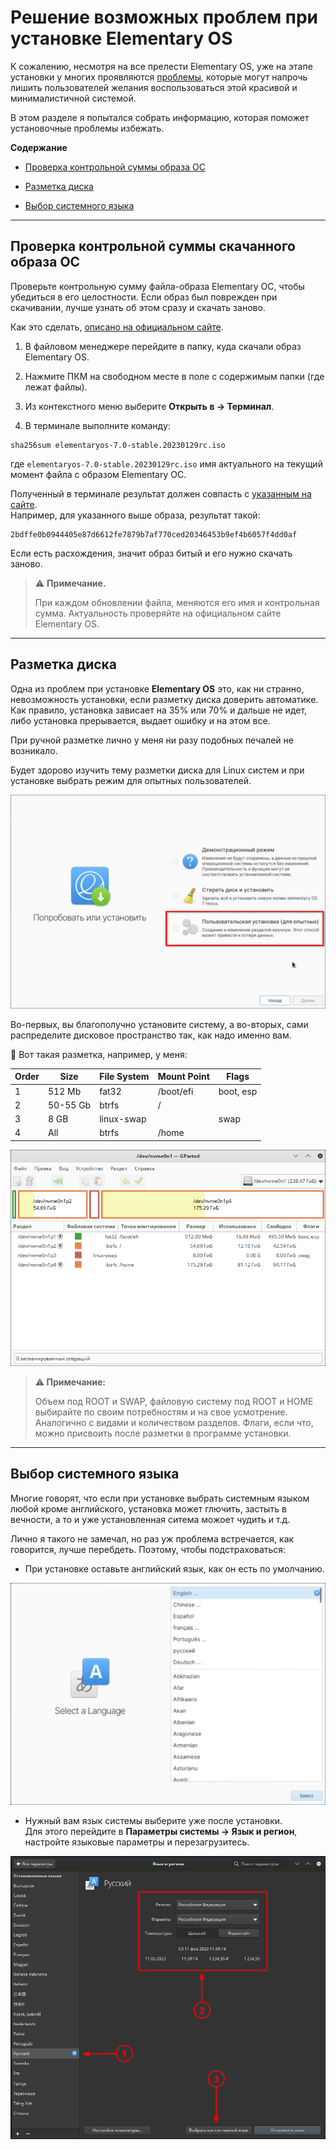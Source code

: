 # Решение возможных проблем при установке Elementary OS

К сожалению, несмотря на все прелести Elementary OS, уже на этапе установки у многих проявляются [проблемы](https://youtu.be/NPx8aH6oS14), которые могут напрочь лишить пользователей желания воспользоваться этой красивой и минималистичной системой.

В этом разделе я попытался собрать информацию, которая поможет установочные проблемы избежать.

**Содержание**

* [Проверка контрольной суммы образа ОС](#проверка-контрольной-суммы-скачанного-образа-ос)

* [Разметка диска](#разметка-диска)

* [Выбор системного языка](#выбор-системного-языка)

---

## Проверка контрольной суммы скачанного образа ОС

Проверьте контрольную сумму файла-образа Elementary ОС, чтобы убедиться в его целостности. Если образ был поврежден при скачивании, лучше узнать об этом сразу и скачать заново.

Как это сделать, [описано на официальном сайте](https://elementary.io/ru/docs/installation#verify-your-download).

1. В файловом менеджере перейдите в папку, куда скачали образ Elementary OS.

2. Нажмите ПКМ на свободном месте в поле с содержимым папки (где лежат файлы).

3. Из контекстного меню выберите **Открыть в → Терминал**.

4. В терминале выполните команду:

```
sha256sum elementaryos-7.0-stable.20230129rc.iso
```

где `elementaryos-7.0-stable.20230129rc.iso` имя актуального на текущий момент файла с образом Elementary ОС.

Полученный в терминале результат должен совпасть с [указанным на сайте](https://elementary.io/ru/docs/installation#verify-your-download).   
Например, для указанного выше образа, результат такой:

```
2bdffe0b0944405e87d6612fe7879b7af770ced20346453b9ef4b6057f4dd0af
```

Если есть расхождения, значит образ битый и его нужно скачать заново.

> ⚠️ **Примечание.**
> 
> При каждом обновлении файла, меняются его имя и контрольная сумма. Актуальность проверяйте на официальном сайте Elementary OS.

---

## Разметка диска

Одна из проблем при установке **Elementary OS** это, как ни странно, невозможность установки, если разметку диска доверить автоматике. Как правило, установка зависает на 35% или 70% и дальше не идет, либо установка прерывается, выдает ошибку и на этом все.

При ручной разметке лично у меня ни разу подобных печалей не возникало.

Будет здорово изучить тему разметки диска для Linux систем и при установке выбрать режим для опытных пользователей.

![эксперт](https://github.com/ded-ared/eos-all-about/blob/main/images/partition.png)

Во-первых, вы благополучно установите систему, а во-вторых, сами распределите дисковое пространство так, как надо именно вам.

🔵 Вот такая разметка, например, у меня:

| Order | Size     | File System | Mount Point | Flags     |
|-------|----------|-------------|-------------|-----------|
| 1     | 512 Mb   | fat32       | /boot/efi   | boot, esp |
| 2     | 50-55 Gb | btrfs       | /           |           |
| 3     | 8 GB     | linux-swap  |             | swap      |
| 4     | All      | btrfs       | /home       |           |

![gparted](https://github.com/ded-ared/eos-all-about/blob/main/images/gparted-disk-partition.png)

> **⚠️ Примечание:**
>
>Объем под ROOT и SWAP, файловую систему под ROOT и HOME выбирайте по своим потребностям и на свое усмотрение. Аналогично с видами и количеством разделов. Флаги, если что, можно присвоить после разметки в программе установки.
>

---

## Выбор системного языка

Многие говорят, что если при установке выбрать системным языком любой кроме английского, установка может глючить, застыть в вечности, а то и уже установленная ситема можоет чудить и т.д.

Лично я такого не замечал, но раз уж проблема встречается, как говорится, лучше перебдеть. Поэтому, чтобы подстраховаться:

* При установке оставьте английский язык, как он есть по умолчанию.

![lang-before](https://github.com/ded-ared/eos-all-about/blob/main/images/language-before.png)

* Нужный вам язык системы выберите уже после установки.   
  Для этого перейдите в **Параметры системы → Язык и регион**, настройте языковые параметры и перезагрузитесь.

![lang-after](https://github.com/ded-ared/eos-all-about/blob/main/images/language-after.png)
